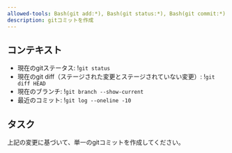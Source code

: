 ```yaml
---
allowed-tools: Bash(git add:*), Bash(git status:*), Bash(git commit:*)
description: gitコミットを作成
---
```


## コンテキスト

- 現在のgitステータス: !`git status`
- 現在のgit diff（ステージされた変更とステージされていない変更）: !`git diff HEAD`
- 現在のブランチ: !`git branch --show-current`
- 最近のコミット: !`git log --oneline -10`

## タスク

上記の変更に基づいて、単一のgitコミットを作成してください。